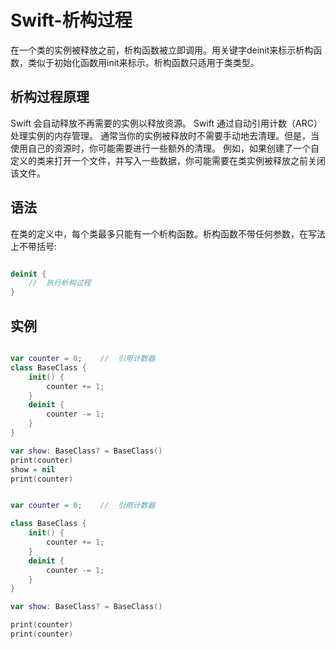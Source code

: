 # Swift-析构过程

在一个类的实例被释放之前，析构函数被立即调用。用关键字deinit来标示析构函数，类似于初始化函数用init来标示。析构函数只适用于类类型。

## 析构过程原理

Swift 会自动释放不再需要的实例以释放资源。
Swift 通过自动引用计数（ARC）处理实例的内存管理。
通常当你的实例被释放时不需要手动地去清理。但是，当使用自己的资源时，你可能需要进行一些额外的清理。
例如，如果创建了一个自定义的类来打开一个文件，并写入一些数据，你可能需要在类实例被释放之前关闭该文件。

## 语法

在类的定义中，每个类最多只能有一个析构函数。析构函数不带任何参数，在写法上不带括号:

``` swift

deinit {
	//	执行析构过程
}

```

## 实例

``` swift

var counter = 0;	//	引用计数器
class BaseClass {
	init() {
		counter += 1;
	}
	deinit {
		counter -= 1;
	}
}

var show: BaseClass? = BaseClass()
print(counter)
show = nil
print(counter)

```

``` swift

var counter = 0;	//	引用计数器

class BaseClass {
	init() {
		counter += 1;
	}
	deinit {
		counter -= 1;
	}
}

var show: BaseClass? = BaseClass()

print(counter)
print(counter)

```